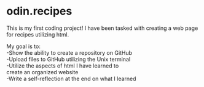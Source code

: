 # odin.recipes
This is my first coding project! I have been tasked with
creating a web page for recipes utilizing html.

My goal is to:  
    -Show the ability to create a repository on GitHub  
    -Upload files to GitHub utilizing the Unix terminal  
    -Utilize the aspects of html I have learned to  
    create an organized website  
    -Write a self-reflection at the end on what I learned  
